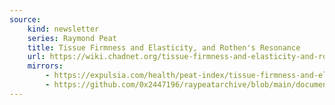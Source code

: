 ```yaml
---
source:
    kind: newsletter
    series: Raymond Peat
    title: Tissue Firmness and Elasticity, and Rothen's Resonance
    url: https://wiki.chadnet.org/tissue-firmness-and-elasticity-and-rothens-resonance.pdf
    mirrors:
        - https://expulsia.com/health/peat-index/tissue-firmness-and-elasticity-and-rothens-resonance.pdf
        - https://github.com/0x2447196/raypeatarchive/blob/main/documents/newsletters/tissue-firmness-and-elasticity-and-rothens-resonance.txt
---
```

